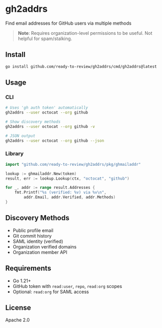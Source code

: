 # gh2addrs

Find email addresses for GitHub users via multiple methods

> **Note**: Requires organization-level permissions to be useful. Not helpful for spam/stalking.

## Install

```bash
go install github.com/ready-to-review/gh2addrs/cmd/gh2addrs@latest
```

## Usage

### CLI

```bash
# Uses 'gh auth token' automatically
gh2addrs --user octocat --org github

# Show discovery methods
gh2addrs --user octocat --org github -v

# JSON output
gh2addrs --user octocat --org github --json
```

### Library

```go
import "github.com/ready-to-review/gh2addrs/pkg/ghmailaddr"

lookup := ghmailaddr.New(token)
result, err := lookup.Lookup(ctx, "octocat", "github")

for _, addr := range result.Addresses {
    fmt.Printf("%s (verified: %v) via %v\n",
        addr.Email, addr.Verified, addr.Methods)
}
```

## Discovery Methods

- Public profile email
- Git commit history
- SAML identity (verified)
- Organization verified domains
- Organization member API

## Requirements

- Go 1.21+
- GitHub token with `read:user`, `repo`, `read:org` scopes
- Optional: `read:org` for SAML access

## License

Apache 2.0
